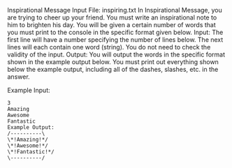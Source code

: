 Inspirational Message
Input File: inspiring.txt
In Inspirational Message, you are trying to cheer up your friend. You must write an inspirational
note to him to brighten his day. You will be given a certain number of words that you must print
to the console in the specific format given below.
Input:
The first line will have a number specifying the number of lines below. The next lines will each
contain one word (string). You do not need to check the validity of the input.
Output:
You will output the words in the specific format shown in the example output below. You must
print out everything shown below the example output, including all of the dashes, slashes, etc.
in the answer.


Example Input:


```
3
Amazing
Awesome
Fantastic
Example Output:
/----------\
\*!Amazing!*/
\*!Awesome!*/
\*!Fantastic!*/
\----------/
```